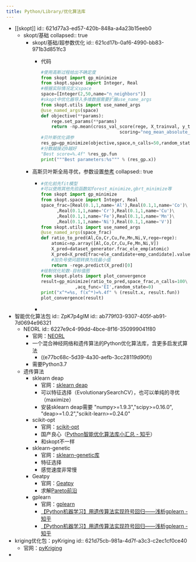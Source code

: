 ```yaml
---
title: Python/Library/优化算法库
---
```


- [[skopt]]
  id:: 621d77a3-ed57-420b-848a-a4a23b15eeb0
	- skopt/基础
	  collapsed:: true
		- skopt/基础/超参数优化
		  id:: 621cd17b-0af6-4990-bb83-971b3d851fc3
			- 代码
			  
			  ``` python
			  #使用高斯过程给出不确定度
			  from skopt import gp_minimize
			  from skopt.space import Integer, Real
			  #根据实际情况定义space
			  space=[Integer(2,50,name="n_neighbors")]
			  #skopt中优化器导入多维数据需要扩展use_name_args
			  from skopt.utils import use_named_args
			  @use_named_args(space)
			  def objective(**params):
			      rege.set_params(**params)
			      return -np.mean(cross_val_score(rege, X_trainval, y_trainval, cv=13,\
			                                scoring="neg_mean_absolute_error"))
			  #贝叶斯优化调参
			  res_gp=gp_minimize(objective,space,n_calls=50,random_state=0)
			  #分数越接近0越好
			  "Best score=%.4f" %res_gp.fun
			  print("""Best parameters:%s""" % (res_gp.x))
			  
			  ```
		- 高斯贝叶斯全局寻优，参数设置[参考](https://scikit-optimize.github.io/stable/modules/generated/skopt.utils.use_named_args.html#skopt.utils.use_named_args)
		  collapsed:: true
			- ``` python
			  #优化前先fit模型
			  #可以使用其他先验函数如forest_minimize,gbrt_minimize等
			  from skopt import gp_minimize
			  from skopt.space import Integer, Real
			  space_frac=[Real(0.1,1,name='Al'),Real(0.1,1,name='Co')\
			        ,Real(0.1,1,name='Cr'),Real(0.1,1,name='Cu')\
			        ,Real(0.1,1,name='Fe'),Real(0.1,1,name='Mn')\
			        ,Real(0.1,1,name='Ni'),Real(0.1,1,name='V')]
			  from skopt.utils import use_named_args
			  @use_named_args(space_frac)
			  def ratio_to_pred(Al,Co,Cr,Cu,Fe,Mn,Ni,V,rege=rege):
			      atomic=np.array([Al,Co,Cr,Cu,Fe,Mn,Ni,V])
			      X_pred=dataset_generator.frac_ele_emp(atomic)
			      X_pred=X_pred[frac+ele_candidate+emp_candidate].values
			      #加负号使问题转换为找最小值
			      return -rege.predict(X_pred)[0]
			  #绘制优化轮数-目标值图
			  from skopt.plots import plot_convergence
			  result=gp_minimize(ratio_to_pred,space_frac,n_calls=100\
			               ,acq_func='EI',random_state=0)
			  print("x^*=%s, f(x^*)=%.4f" % (result.x, result.fun))
			  plot_convergence(result)
			  
			  ```
			-
- 智能优化算法包
  id:: ZpK7p4gIM
  id:: ab779f03-9307-405f-ab91-7d0694e96321
	- NEORL
	  id:: 6227e9c4-99dd-4bce-8f16-350999041f80
		- 官网：[NEORL](https://neorl.readthedocs.io/en/latest/index.html)
		- 一个混合神经网络和遗传算法的Python优化算法库，含更多启发式算法
			- ((e77bc68c-5d39-4a30-aefb-3cc28119d90f))
		- 需要Python3.7
	- 遗传算法
		- sklearn deap
			- 官网：[sklearn deap](https://github.com/rsteca/sklearn-deap)
			- 可以特征选择（EvolutionarySearchCV），也可以单纯的寻优（maximize）
			- 安装sklearn deap需要 "numpy>=1.9.3","scipy>=0.16.0", "deap>=1.0.2","scikit-learn>=0.24.0"
		- scikit-opt
			- 官网：[scikit-opt](https://scikit-opt.github.io/scikit-opt/#/zh/)
			- 国产良心（[Python智能优化算法库小汇总 - 知乎](https://zhuanlan.zhihu.com/p/181588957)）
			- 和skopt不一样
		- sklearn-genetic
			- 官网：[sklearn-genetic库](https://github.com/sk1010k/sklearn-genetic)
			- 特征选择
			- 感觉速度非常慢
		- Geatpy
			- 官网：[Geatpy](http://geatpy.com/)
			- 求解[Pareto前沿](http://geatpy.com/index.php/2019/07/28/%E7%AC%AC%E4%B8%83%E7%AB%A0%EF%BC%9A%E5%A4%9A%E7%9B%AE%E6%A0%87%E4%BC%98%E5%8C%96/)
		- gplearn
			- 官网：[gplearn](https://gplearn.readthedocs.io/en/stable/installation.html)
			- [【Python机器学习】用遗传算法实现符号回归——浅析gplearn - 知乎](https://zhuanlan.zhihu.com/p/31185882)
			- [【Python机器学习】用遗传算法实现符号回归——浅析gplearn - 知乎](https://zhuanlan.zhihu.com/p/31185882)
- kriging优化包：pyKriging
  id:: 621d75cb-981a-4d7f-a3c3-c2ec1cf0ce40
	- 官网：[pyKriging](http://www.pykriging.com/)
-